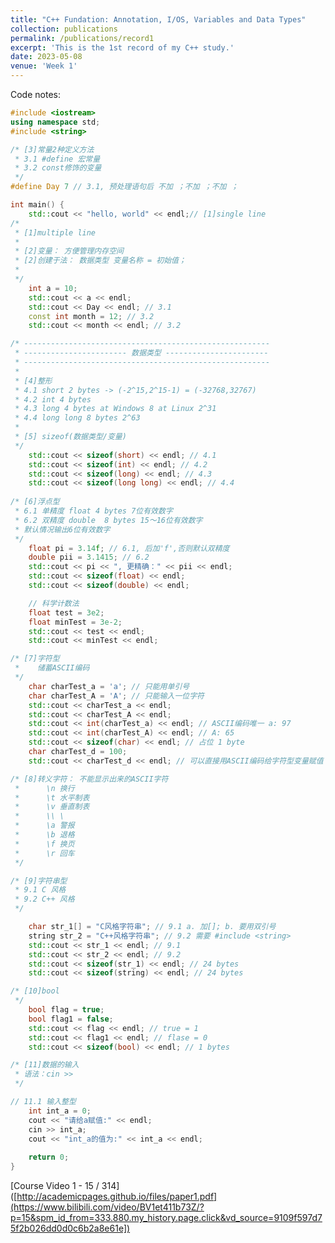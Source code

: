 ```yaml
---
title: "C++ Fundation: Annotation, I/OS, Variables and Data Types"
collection: publications
permalink: /publications/record1
excerpt: 'This is the 1st record of my C++ study.'
date: 2023-05-08
venue: 'Week 1'
---
```




<!-- paperurl: 'http://academicpages.github.io/files/paper1.pdf' -->
<!-- citation: 'Your Name, You. (2009). &quot;Paper Title Number 1.&quot; <i>Journal 1</i>. 1(1).'-->

Code notes:
```cpp
#include <iostream>
using namespace std;
#include <string>

/* [3]常量2种定义方法
 * 3.1 #define 宏常量
 * 3.2 const修饰的变量
 */
#define Day 7 // 3.1, 预处理语句后 不加 ；不加 ；不加 ；

int main() {
    std::cout << "hello, world" << endl;// [1]single line 
/* 
 * [1]multiple line
 *
 * [2]变量： 方便管理内存空间
 * [2]创建于法： 数据类型 变量名称 = 初始值；
 * 
 */
    int a = 10;
    std::cout << a << endl;
    std::cout << Day << endl; // 3.1
    const int month = 12; // 3.2
    std::cout << month << endl; // 3.2

/* -------------------------------------------------------
 * ----------------------- 数据类型 -----------------------
 * -------------------------------------------------------
 * 
 * [4]整形
 * 4.1 short 2 bytes -> (-2^15,2^15-1) = (-32768,32767)
 * 4.2 int 4 bytes
 * 4.3 long 4 bytes at Windows 8 at Linux 2^31
 * 4.4 long long 8 bytes 2^63
 * 
 * [5] sizeof(数据类型/变量) 
 */
    std::cout << sizeof(short) << endl; // 4.1
    std::cout << sizeof(int) << endl; // 4.2
    std::cout << sizeof(long) << endl; // 4.3
    std::cout << sizeof(long long) << endl; // 4.4
    
/* [6]浮点型
 * 6.1 单精度 float 4 bytes 7位有效数字
 * 6.2 双精度 double  8 bytes 15～16位有效数字
 * 默认情况输出6位有效数字
 */
    float pi = 3.14f; // 6.1, 后加'f',否则默认双精度
    double pii = 3.1415; // 6.2
    std::cout << pi << ", 更精确：" << pii << endl; 
    std::cout << sizeof(float) << endl; 
    std::cout << sizeof(double) << endl; 

    // 科学计数法
    float test = 3e2;
    float minTest = 3e-2;
    std::cout << test << endl; 
    std::cout << minTest << endl; 

/* [7]字符型
 *    储蓄ASCII编码
 */
    char charTest_a = 'a'; // 只能用单引号
    char charTest_A = 'A'; // 只能输入一位字符
    std::cout << charTest_a << endl; 
    std::cout << charTest_A << endl; 
    std::cout << int(charTest_a) << endl; // ASCII编码唯一 a: 97
    std::cout << int(charTest_A) << endl; // A: 65
    std::cout << sizeof(char) << endl; // 占位 1 byte
    char charTest_d = 100;
    std::cout << charTest_d << endl; // 可以直接用ASCII编码给字符型变量赋值

/* [8]转义字符： 不能显示出来的ASCII字符
 *      \n 换行
 *      \t 水平制表
 *      \v 垂直制表
 *      \\ \
 *      \a 警报
 *      \b 退格
 *      \f 换页
 *      \r 回车
 */

/* [9]字符串型
 * 9.1 C 风格
 * 9.2 C++ 风格
 */

    char str_1[] = "C风格字符串"; // 9.1 a. 加[]; b. 要用双引号
    string str_2 = "C++风格字符串"; // 9.2 需要 #include <string>
    std::cout << str_1 << endl; // 9.1
    std::cout << str_2 << endl; // 9.2
    std::cout << sizeof(str_1) << endl; // 24 bytes
    std::cout << sizeof(string) << endl; // 24 bytes

/* [10]bool
 */
    bool flag = true;
    bool flag1 = false;
    std::cout << flag << endl; // true = 1
    std::cout << flag1 << endl; // flase = 0
    std::cout << sizeof(bool) << endl; // 1 bytes

/* [11]数据的输入
 * 语法：cin >>
 */

// 11.1 输入整型
    int int_a = 0;
    cout << "请给a赋值:" << endl;
    cin >> int_a;
    cout << "int_a的值为:" << int_a << endl;
    
    return 0;
} 
```

[Course Video 1 - 15 / 314]([http://academicpages.github.io/files/paper1.pdf](https://www.bilibili.com/video/BV1et411b73Z/?p=15&spm_id_from=333.880.my_history.page.click&vd_source=9109f597d75f2b026dd0d0c6b2a8e61e])

<!-- Recommended citation: Your Name, You. (2009). "Paper Title Number 1." <i>Journal 1</i>. 1(1). -->

